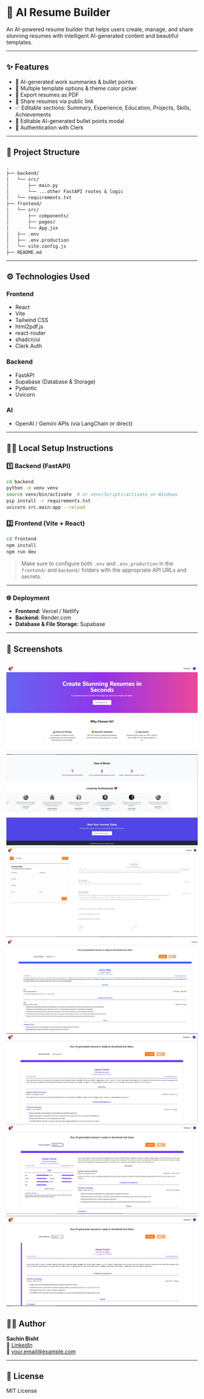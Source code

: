 # 🚀 AI Resume Builder

An AI-powered resume builder that helps users create, manage, and share stunning resumes with intelligent AI-generated content and beautiful templates.

---

## ✨ Features

- 🤖 AI-generated work summaries & bullet points  
- 🎨 Multiple template options & theme color picker  
- 📄 Export resumes as PDF  
- 🔗 Share resumes via public link  
- ✅ Editable sections: Summary, Experience, Education, Projects, Skills, Achievements  
- 🧠 Editable AI-generated bullet points modal  
- 🔐 Authentication with Clerk  

---

## 📁 Project Structure

```
.
├── backend/
│   └── src/
│       ├── main.py
│       └── ...other FastAPI routes & logic
│   └── requirements.txt
├── frontend/
│   └── src/
│       ├── components/
│       ├── pages/
│       └── App.jsx
│   ├── .env
│   ├── .env.production
│   └── vite.config.js
├── README.md
```

---

## ⚙️ Technologies Used

### **Frontend**
- React
- Vite
- Tailwind CSS
- html2pdf.js
- react-router
- shadcn/ui
- Clerk Auth

### **Backend**
- FastAPI
- Supabase (Database & Storage)
- Pydantic
- Uvicorn

### **AI**
- OpenAI / Gemini APIs (via LangChain or direct)

---

## 🧑‍💻 Local Setup Instructions

### 1️⃣ Backend (FastAPI)

```bash
cd backend
python -m venv venv
source venv/bin/activate  # or venv\Scripts\activate on Windows
pip install -r requirements.txt
uvicorn src.main:app --reload
```

### 2️⃣ Frontend (Vite + React)

```bash
cd frontend
npm install
npm run dev
```

> Make sure to configure both `.env` and `.env.production` in the `frontend/` and `backend/` folders with the appropriate API URLs and secrets.

---

### 🌐 Deployment

- **Frontend:** Vercel / Netlify  
- **Backend:** Render.com  
- **Database & File Storage:** Supabase

---

## 📸 Screenshots

![Template Preview 1](./screenshots/ui1.jpg)  
![Template Preview 2](./screenshots/ui2.jpg)
![Template Preview 1](./screenshots/ui3.jpg)  
![Template Preview 2](./screenshots/ui4.jpg)
![Template Preview 1](./screenshots/ui5.jpg)  
![Template Preview 2](./screenshots/ui6.jpg)
![Template Preview 1](./screenshots/ui7.jpg)  
---

## 👨‍💻 Author

**Sachin Bisht**  
🔗 [LinkedIn](https://linkedin.com/in/your-profile)  
📧 your.email@example.com

---

## 📄 License

MIT License